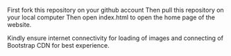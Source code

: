 First fork this repository on your github account
Then pull this repository on your local computer
Then open index.html to open the home page of the website.

Kindly ensure internet connectivity for loading of images and connecting of Bootstrap CDN for best experience.
